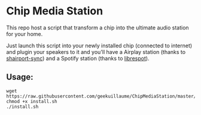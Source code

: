 # Chip Media Station

This repo host a script that transform a chip into the ultimate audio station for your home.

Just launch this script into your newly installed chip (connected to internet) and plugin your speakers to it and you'll have a Airplay station (thanks to [shairport-sync](https://github.com/mikebrady/shairport-sync)) and a Spotify station (thanks to [librespot](https://github.com/plietar/librespot)).

## Usage:

```shell
wget https://raw.githubusercontent.com/geekuillaume/ChipMediaStation/master/install.sh
chmod +x install.sh
./install.sh
```
